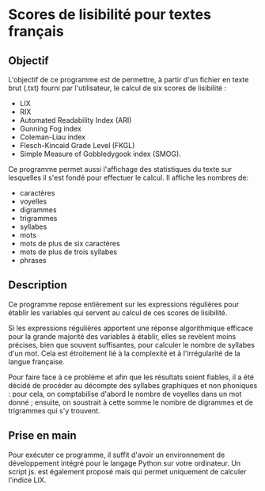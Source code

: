 # Scores de lisibilité pour textes français

## Objectif 

L'objectif de ce programme est de permettre, à partir d'un fichier en texte brut (.txt) fourni par l'utilisateur, le calcul de six scores de lisibilité :

* LIX 
* RIX
* Automated Readability Index (ARI)
* Gunning Fog index
* Coleman-Liau index
* Flesch-Kincaid Grade Level (FKGL)
* Simple Measure of Gobbledygook index (SMOG).

Ce programme permet aussi l'affichage des statistiques du texte sur lesquelles il s'est fondé pour effectuer le calcul. Il affiche les nombres de: 

* caractères
* voyelles
* digrammes
* trigrammes
* syllabes
* mots
* mots de plus de six caractères
* mots de plus de trois syllabes
* phrases

## Description

Ce programme repose entièrement sur les expressions régulières pour établir les variables qui servent au calcul de ces scores de lisibilité. 

Si les expressions régulières apportent une réponse algorithmique efficace pour la grande majorité des variables à établir, elles se revèlent moins précises, bien que souvent suffisantes, pour calculer le nombre de syllabes d'un mot. Cela est étroitement lié à la complexité et à l'irrégularité de la langue française. 

Pour faire face à ce problème et afin que les résultats soient fiables, il a été décidé de procéder au décompte des syllabes graphiques et non phoniques : pour cela, on comptabilise d'abord le nombre de voyelles dans un mot donné ; ensuite, on soustrait à cette somme le nombre de digrammes et de trigrammes qui s'y trouvent.

## Prise en main

Pour exécuter ce programme, il suffit d'avoir un environnement de développement intégré pour le langage Python sur votre ordinateur. Un script js. est également proposé mais qui permet uniquement de calculer l'indice LIX.